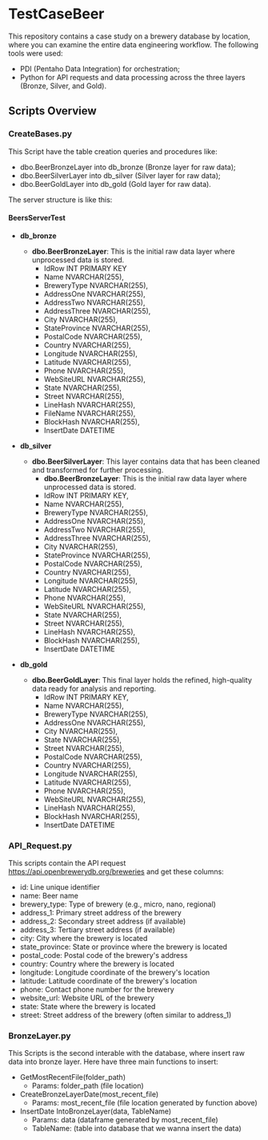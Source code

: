 # TestCaseBeer

This repository contains a case study on a brewery database by location, where you can examine the entire data engineering workflow. The following tools were used:
- PDI (Pentaho Data Integration) for orchestration;
- Python for API requests and data processing across the three layers (Bronze, Silver, and Gold).

## Scripts Overview

### CreateBases.py
This Script have the table creation queries and procedures like:
- dbo.BeerBronzeLayer into db_bronze (Bronze layer for raw data);
- dbo.BeerSilverLayer into db_silver (Silver layer for raw data);
- dbo.BeerGoldLayer into db_gold (Gold layer for raw data).

The server structure is like this:
#### BeersServerTest
- **db_bronze**
  - **dbo.BeerBronzeLayer**: This is the initial raw data layer where unprocessed data is stored.
    - IdRow INT PRIMARY KEY
    - Name NVARCHAR(255),
    - BreweryType NVARCHAR(255),
    - AddressOne NVARCHAR(255),
    - AddressTwo NVARCHAR(255),
    - AddressThree NVARCHAR(255),
    - City NVARCHAR(255),
    - StateProvince NVARCHAR(255),
    - PostalCode NVARCHAR(255),
    - Country NVARCHAR(255),
    - Longitude NVARCHAR(255),
    - Latitude NVARCHAR(255),
    - Phone NVARCHAR(255),
    - WebSiteURL NVARCHAR(255),
    - State NVARCHAR(255),
    - Street NVARCHAR(255),
    - LineHash NVARCHAR(255),
    - FileName NVARCHAR(255),
    - BlockHash NVARCHAR(255),
    - InsertDate DATETIME

- **db_silver**
  - **dbo.BeerSilverLayer**: This layer contains data that has been cleaned and transformed for further processing.
    - **dbo.BeerBronzeLayer**: This is the initial raw data layer where unprocessed data is stored.
    - IdRow INT PRIMARY KEY,
    - Name NVARCHAR(255),
    - BreweryType NVARCHAR(255),
    - AddressOne NVARCHAR(255),
    - AddressTwo NVARCHAR(255),
    - AddressThree NVARCHAR(255),
    - City NVARCHAR(255),
    - StateProvince NVARCHAR(255),
    - PostalCode NVARCHAR(255),
    - Country NVARCHAR(255),
    - Longitude NVARCHAR(255),
    - Latitude NVARCHAR(255),
    - Phone NVARCHAR(255),
    - WebSiteURL NVARCHAR(255),
    - State NVARCHAR(255),
    - Street NVARCHAR(255),
    - LineHash NVARCHAR(255),
    - BlockHash NVARCHAR(255),
    - InsertDate DATETIME

- **db_gold**
  - **dbo.BeerGoldLayer**: This final layer holds the refined, high-quality data ready for analysis and reporting.
    - IdRow INT PRIMARY KEY,
    - Name NVARCHAR(255),
    - BreweryType NVARCHAR(255),
    - AddressOne NVARCHAR(255),
    - City NVARCHAR(255),
    - State NVARCHAR(255),
    - Street NVARCHAR(255),
    - PostalCode NVARCHAR(255),
    - Country NVARCHAR(255),
    - Longitude NVARCHAR(255),
    - Latitude NVARCHAR(255),
    - Phone NVARCHAR(255),
    - WebSiteURL NVARCHAR(255),
    - LineHash NVARCHAR(255),
    - BlockHash NVARCHAR(255),
    - InsertDate DATETIME


### API_Request.py
This scripts contain the API request <https://api.openbrewerydb.org/breweries> and get these columns: 
- id: Line unique identifier
- name: Beer name
- brewery_type: Type of brewery (e.g., micro, nano, regional)
- address_1: Primary street address of the brewery
- address_2: Secondary street address (if available)
- address_3: Tertiary street address (if available)
- city: City where the brewery is located
- state_province: State or province where the brewery is located
- postal_code: Postal code of the brewery's address
- country: Country where the brewery is located
- longitude: Longitude coordinate of the brewery's location
- latitude: Latitude coordinate of the brewery's location
- phone: Contact phone number for the brewery
- website_url: Website URL of the brewery
- state: State where the brewery is located
- street: Street address of the brewery (often similar to address_1)

### BronzeLayer.py
This Scripts is the second interable with the database, where insert raw data into bronze layer. Here have three main functions to insert:
- GetMostRecentFile(folder_path)
    - Params: folder_path (file location)
- CreateBronzeLayerDate(most_recent_file)
    - Params: most_recent_file (file location generated by function above)
- InsertDate IntoBronzeLayer(data, TableName)
    - Params: data (dataframe generated by most_recent_file)
    - TableName: (table into database that we wanna insert the data)
